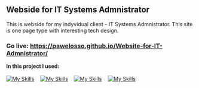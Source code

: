 ## Webside for IT Systems Admnistrator
This is webside for my indyvidual client - IT Systems Admnistrator. This site is one page type with interesting tech design.
<br>
### Go live: https://pawelosso.github.io/Website-for-IT-Admnistrator/

<strong>In this project I used:</strong>
<br><br>
[![My Skills](https://skillicons.dev/icons?i=html)](https://skillicons.dev)
&nbsp;&nbsp;&nbsp;[![My Skills](https://skillicons.dev/icons?i=js)](https://skillicons.dev)
&nbsp;&nbsp;&nbsp;[![My Skills](https://skillicons.dev/icons?i=css)](https://skillicons.dev)
&nbsp;&nbsp;&nbsp;[![My Skills](https://skillicons.dev/icons?i=figma)](https://skillicons.dev) 
